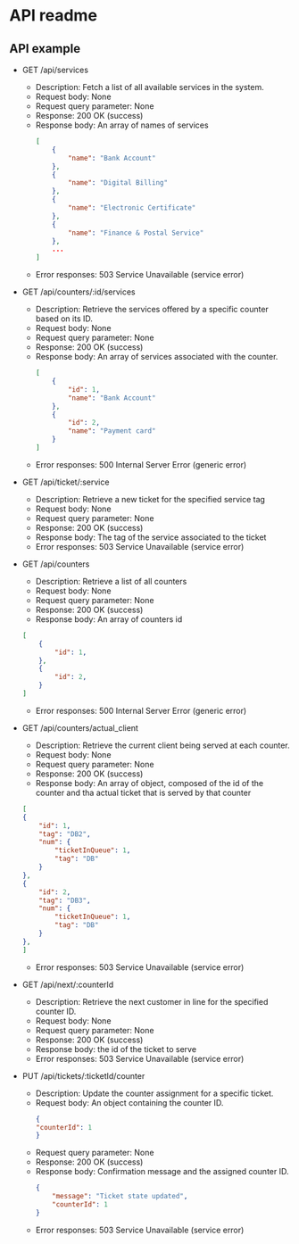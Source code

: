 # API readme

## API example




- GET /api/services
    - Description: Fetch a list of all available services in the system.
    - Request body: None
    - Request query parameter: None
    - Response: 200 OK (success)
    - Response body: An array of names of services
        ``` json
        [
            {
                "name": "Bank Account"
            },
            {
                "name": "Digital Billing"
            },
            {
                "name": "Electronic Certificate"
            },
            {
                "name": "Finance & Postal Service"
            },
            ...
        ]
        ```
    - Error responses: 503 Service Unavailable (service error)


- GET /api/counters/:id/services
    - Description: Retrieve the services offered by a specific counter based on its ID.
    - Request body: None
    - Request query parameter: None
    - Response: 200 OK (success)
    - Response body: An array of services associated with the counter.
        ``` json
        [
            {
                "id": 1,
                "name": "Bank Account"
            },
            {
                "id": 2,
                "name": "Payment card"
            }
        ]
        ```
    - Error responses: 500 Internal Server Error (generic error)

- GET /api/ticket/:service
    - Description: Retrieve a new ticket for the specified service tag
    - Request body: None
    - Request query parameter: None
    - Response: 200 OK (success)
    - Response body: The tag of the service associated to the ticket
    - Error responses: 503 Service Unavailable (service error)

- GET /api/counters
    - Description: Retrieve a list of all counters
    - Request body: None
    - Request query parameter: None
    - Response: 200 OK (success)
    - Response body: An array of counters id
    ``` json
    [
        {
            "id": 1,
        },
        {
            "id": 2,
        }
    ]
    ```
    - Error responses: 500 Internal Server Error (generic error)

- GET /api/counters/actual_client
    - Description: Retrieve the current client being served at each counter.
    - Request body: None
    - Request query parameter: None
    - Response: 200 OK (success)
    - Response body: An array of object, composed of the id of the counter and tha actual ticket that is served by that counter
    ``` json
    [
    {
        "id": 1,
        "tag": "DB2",
        "num": {
            "ticketInQueue": 1,
            "tag": "DB"
        }
    },
    {
        "id": 2,
        "tag": "DB3",
        "num": {
            "ticketInQueue": 1,
            "tag": "DB"
        }
    },
    ]
    ```
    - Error responses: 503 Service Unavailable (service error)

 - GET /api/next/:counterId
    - Description: Retrieve the next customer in line for the specified counter ID.
    - Request body: None
    - Request query parameter: None
    - Response: 200 OK (success)
    - Response body: the id of the ticket to serve
    - Error responses: 503 Service Unavailable (service error)

- PUT /api/tickets/:ticketId/counter
    - Description: Update the counter assignment for a specific ticket.
    - Request body: An object containing the counter ID.
        ``` json
        {
        "counterId": 1
        }
        ```
    - Request query parameter: None
    - Response: 200 OK (success)
    - Response body: Confirmation message and the assigned counter ID.
        ``` json
        {
            "message": "Ticket state updated",
            "counterId": 1
        }
        ```
    - Error responses: 503 Service Unavailable (service error)







